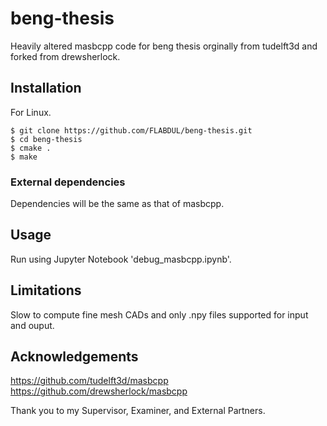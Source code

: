 # beng-thesis
Heavily altered masbcpp code for beng thesis orginally from tudelft3d and forked from drewsherlock.

## Installation
For Linux.
```
$ git clone https://github.com/FLABDUL/beng-thesis.git
$ cd beng-thesis
$ cmake .
$ make
```

### External dependencies
Dependencies will be the same as that of masbcpp.

## Usage
Run using Jupyter Notebook 'debug_masbcpp.ipynb'. 

## Limitations
Slow to compute fine mesh CADs and only .npy files supported for input and ouput.

## Acknowledgements
https://github.com/tudelft3d/masbcpp
https://github.com/drewsherlock/masbcpp

Thank you to my Supervisor, Examiner, and External Partners.
